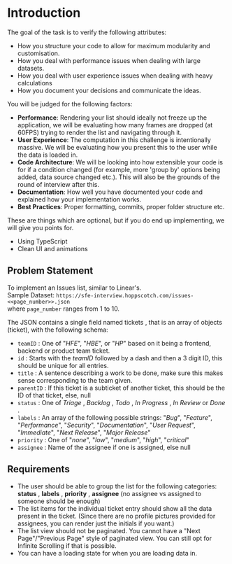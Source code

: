 # Introduction

The goal of the task is to verify the following attributes:

- How you structure your code to allow for maximum modularity and customisation.
- How you deal with performance issues when dealing with large datasets.
- How you deal with user experience issues when dealing with heavy calculations
- How you document your decisions and communicate the ideas.

You will be judged for the following factors:

- **Performance**: Rendering your list should ideally not freeze up the application, we will be evaluating how many frames are dropped (at 60FPS) trying to render the list and navigating through it.
- **User Experience**: The computation in this challenge is intentionally massive. We will be evaluating how you present this to the user while the data is loaded in.
- **Code Architecture**: We will be looking into how extensible your code is for if a condition changed (for example, more 'group by' options being added, data source changed etc.). This will also be the grounds of the round of interview after this.
- **Documentation**: How well you have documented your code and explained how your implementation works.
- **Best Practices**: Proper formatting, commits, proper folder structure etc.

These are things which are optional, but if you do end up implementing, we will give you points for.

- Using TypeScript
- Clean UI and animations

## Problem Statement

To implement an Issues list, similar to Linear's.\
Sample Dataset: `https://sfe-interview.hoppscotch.com/issues-<<page_number>>.json`\
where `page_number` ranges from 1 to 10.

The JSON contains a single field named tickets , that is an array of objects (ticket), with the following schema:

- `teamID` : One of "_HFE_", "_HBE_", or "_HP_" based on it being a frontend, backend or product team ticket.
- `id` : Starts with the _teamID_ followed by a dash and then a 3 digit ID, this should be unique for all entries.
- `title` : A sentence describing a work to be done, make sure this makes sense corresponding to the team given.
- `parentID` : If this ticket is a subticket of another ticket, this should be the ID of that ticket, else, null
- `status` : One of _Triage_ , _Backlog_ , _Todo_ , _In Progress_ , _In Review_ or _Done_ .
- `labels` : An array of the following possible strings: "_Bug_", "_Feature_", "_Performance_", "_Security_", "_Documentation_", "_User Request_", "_Immediate_", "_Next Release_", "_Major Release_"
- `priority` : One of "_none_", "_low_", "_medium_", "_high_", "_critical_"
- `assignee` : Name of the assignee if one is assigned, else null

## Requirements

- The user should be able to group the list for the following categories: **status** , **labels** , **priority** , **assignee** (no assignee vs assigned to someone should be enough)
- The list items for the individual ticket entry should show all the data present in the ticket. (Since there are no profile pictures provided for assignees, you can render just the initials if you want.)
- The list view should not be paginated. You cannot have a "Next Page"/"Previous Page" style of paginated view. You can still opt for Infinite Scrolling if that is possible.
- You can have a loading state for when you are loading data in.
